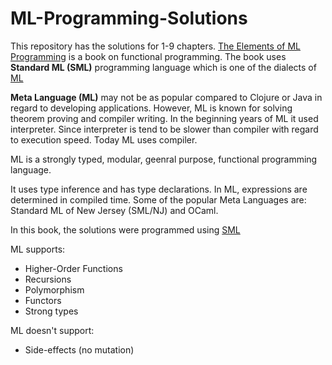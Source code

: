 # ML-Programming-Solutions

This repository has the solutions for 1-9 chapters. [The Elements of ML Programming](http://infolab.stanford.edu/~ullman/emlp.html) is a book on functional programming. The book uses **Standard ML (SML)** programming language which is one of the dialects of [ML](https://en.wikipedia.org/wiki/ML_(programming_language))

**Meta Language (ML)** may not be as popular compared to Clojure or Java in regard to developing applications. However, ML is known for solving theorem proving and compiler writing. In the beginning years of ML it used interpreter. Since interpreter is tend to be slower than compiler with regard to execution speed. Today ML uses compiler. 

ML is a strongly typed, modular, geenral purpose, functional programming language.

It uses type inference and has type declarations. In ML, expressions are determined in compiled time. Some of the popular Meta Languages are: Standard ML of New Jersey (SML/NJ) and OCaml.

In this book, the solutions were programmed using [SML](https://en.wikipedia.org/wiki/Standard_ML)

ML supports:
- Higher-Order Functions
- Recursions
- Polymorphism
- Functors 
- Strong types

ML doesn't support:
- Side-effects (no mutation)

